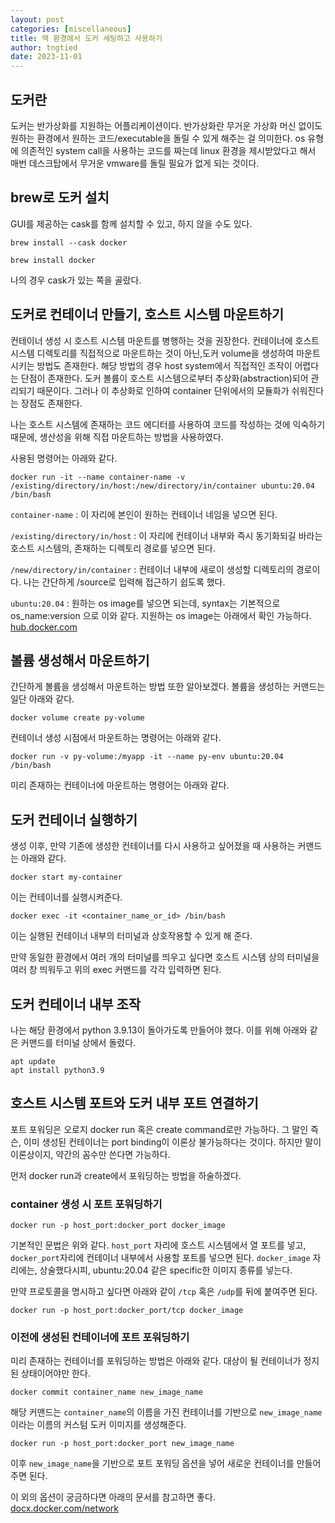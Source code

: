 ```yaml
---
layout: post
categories: [miscellaneous]
title: 맥 환경에서 도커 세팅하고 사용하기
author: tngtied
date: 2023-11-01
---
```


## 도커란

도커는 반가상화를 지원하는 어플리케이션이다. 반가상화란 무거운 가상화 머신 없이도 원하는 환경에서 원하는 코드/executable을 돌릴 수 있게 해주는 걸 의미한다.
os 유형에 의존적인 system call을 사용하는 코드를 짜는데 linux 환경을 제시받았다고 해서 매번 데스크탑에서 무거운 vmware를 돌릴 필요가 없게 되는 것이다.

## brew로 도커 설치

GUI를 제공하는 cask를 함께 설치할 수 있고, 하지 않을 수도 있다.

`brew install --cask docker`

`brew install docker`

나의 경우 cask가 있는 쪽을 골랐다.

## 도커로 컨테이너 만들기, 호스트 시스템 마운트하기

컨테이너 생성 시 호스트 시스템 마운트를 병행하는 것을 권장한다.
컨테이너에 호스트 시스템 디렉토리를 직접적으로 마운트하는 것이 아닌,도커 volume을 생성하여 마운트시키는 방법도 존재한다. 해당 방법의 경우 host system에서 직접적인 조작이 어렵다는 단점이 존재한다. 도커 볼륨이 호스트 시스템으로부터 추상화(abstraction)되어 관리되기 때문이다. 그러나 이 추상화로 인하여 container 단위에서의 모듈화가 쉬워진다는 장점도 존재한다.

나는 호스트 시스템에 존재하는 코드 에디터를 사용하여 코드를 작성하는 것에 익숙하기 때문에, 생산성을 위해 직접 마운트하는 방법을 사용하였다.

사용된 명령어는 아래와 같다.

```
docker run -it --name container-name -v /existing/directory/in/host:/new/directory/in/container ubuntu:20.04 /bin/bash
```

`container-name` : 이 자리에 본인이 원하는 컨테이너 네임을 넣으면 된다.

`/existing/directory/in/host` : 이 자리에 컨테이너 내부와 즉시 동기화되길 바라는 호스트 시스템의, 존재하는 디렉토리 경로를 넣으면 된다.

`/new/directory/in/container` : 컨테이너 내부에 새로이 생성할 디렉토리의 경로이다. 나는 간단하게 /source로 입력해 접근하기 쉽도록 했다.

`ubuntu:20.04` : 원하는 os image를 넣으면 되는데, syntax는 기본적으로 os_name:version 으로 이와 같다. 지원하는 os image는 아래에서 확인 가능하다.
<a href="https://hub.docker.com/search?q="> hub.docker.com </a>

## 볼륨 생성해서 마운트하기

간단하게 볼륨을 생성해서 마운트하는 방법 또한 알아보겠다.
볼륨을 생성하는 커맨드는 일단 아래와 같다.

```
docker volume create py-volume
```

컨테이너 생성 시점에서 마운트하는 명령어는 아래와 같다.

```
docker run -v py-volume:/myapp -it --name py-env ubuntu:20.04 /bin/bash
```

미리 존재하는 컨테이너에 마운트하는 명령어는 아래와 같다.

## 도커 컨테이너 실행하기

생성 이후, 만약 기존에 생성한 컨테이너를 다시 사용하고 싶어졌을 때 사용하는 커맨드는 아래와 같다.

```
docker start my-container
```

이는 컨테이너를 실행시켜준다.

```
docker exec -it <container_name_or_id> /bin/bash
```

이는 실행된 컨테이너 내부의 터미널과 상호작용할 수 있게 해 준다.

만약 동일한 환경에서 여러 개의 터미널를 띄우고 싶다면 호스트 시스템 상의 터미널을 여러 창 띄워두고 위의 exec 커맨드를 각각 입력하면 된다.

## 도커 컨테이너 내부 조작

나는 해당 환경에서 python 3.9.13이 돌아가도록 만들어야 했다. 이를 위해 아래와 같은 커맨드를 터미널 상에서 돌렸다.

```
apt update
apt install python3.9
```

## 호스트 시스템 포트와 도커 내부 포트 연결하기

포트 포워딩은 오로지 docker run 혹은 create command로만 가능하다. 그 말인 즉슨, 이미 생성된 컨테이너는 port binding이 이론상 불가능하다는 것이다. 하지만 말이 이론상이지, 약간의 꼼수만 쓴다면 가능하다.

먼저 docker run과 create에서 포워딩하는 방법을 하술하겠다.

### container 생성 시 포트 포워딩하기

```
docker run -p host_port:docker_port docker_image
```

기본적인 문법은 위와 같다. `host_port` 자리에 호스트 시스템에서 열 포트를 넣고, `docker_port`자리에 컨테이너 내부에서 사용할 포트를 넣으면 된다. `docker_image` 자리에는, 상술했다시피, ubuntu:20.04 같은 specific한 이미지 종류를 넣는다.

만약 프로토콜을 명시하고 싶다면 아래와 같이 `/tcp` 혹은 `/udp`를 뒤에 붙여주면 된다.

```
docker run -p host_port:docker_port/tcp docker_image
```

### 이전에 생성된 컨테이너에 포트 포워딩하기

미리 존재하는 컨테이너를 포워딩하는 방법은 아래와 같다. 대상이 될 컨테이너가 정지된 상태이어야만 한다.

```
docker commit container_name new_image_name
```

해당 커맨드는 `container_name`의 이름을 가진 컨테이너를 기반으로 `new_image_name`이라는 이름의 커스텀 도커 이미지를 생성해준다.

```
docker run -p host_port:docker_port new_image_name
```

이후 `new_image_name`을 기반으로 포트 포워딩 옵션을 넣어 새로운 컨테이너를 만들어주면 된다.

이 외의 옵션이 궁금하다면 아래의 문서를 참고하면 좋다.
<a href="https://docs.docker.com/network/"> docx.docker.com/network </a>

